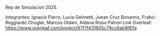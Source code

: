 Rep de Simulacion 2025.

Integrantes: 
            Ignacio Fierro,
            Lucia Gelmetti,
            Juean Cruz Bonanno,
            Frabci Reggiardo Chuglar,
            Marcos Oldani,
            Aldana Risso Patron
Link Overleaf: https://www.overleaf.com/project/67f7f431605c79cc6ab8f87a

